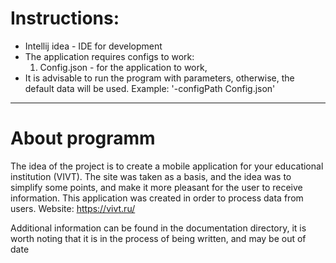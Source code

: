 # Instructions:
* Intellij idea - IDE for development
* The application requires configs to work:
  1. Config.json - for the application to work,
* It is advisable to run the program with parameters, otherwise, the default data will be used.
  Example: '-configPath Config.json'

--------------
# About programm
The idea of the project is to create a mobile application
for your educational institution (VIVT).
The site was taken as a basis, and the idea was to simplify
some points, and make it more pleasant for the user to receive information.
This application was created in order to process data from users.
Website: https://vivt.ru/

Additional information can be found in the documentation directory, 
it is worth noting that it is in the process 
of being written, and may be out of date